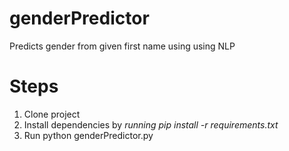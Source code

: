 # genderPredictor
Predicts gender from given first name using using NLP

# Steps

1. Clone project
2. Install dependencies by *running pip install -r requirements.txt*
3. Run python genderPredictor.py
